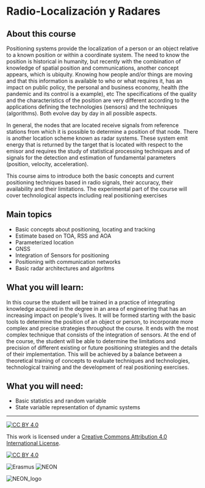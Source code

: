 # Radio-Localización y Radares
## About this course

Positioning systems provide the localization of a person or an object relative to a known position or within a coordinate system. The need to know the position is historical in humanity, but recently with the combination of knowledge of spatial position and communications, another concept appears, which is ubiquity. Knowing how people and/or things are moving and that this information is available to who or what requires it, has an impact on public policy, the personal and business economy, health (the pandemic and its control is a example), etc The specifications of the quality and the characteristics of the position are very different according to the applications defining the technologies (sensors) and the techniques (algorithms). Both evolve day by day in all possible aspects.

In general, the nodes that are located receive signals from reference stations from which it is possible to determine a position of that node. There is another location scheme known as radar systems. These system emit energy that is returned by the target that is located with respect to the emisor and requires the study of statistical processing techniques and of signals for the detection and estimation of fundamental parameters (position, velocity, acceleration). 

This course aims to introduce both the basic concepts and current positioning techniques based in radio signals, their accuracy, their availability and their limitations. The experimental part of the course will cover technological aspects including real positioning exercises 

## Main topics
* Basic concepts about positioning, locating and tracking
* Estimate based on TOA, RSS and AOA
* Parameterized location
* GNSS
* Integration of Sensors for positioning
* Positioning with communication networks 
* Basic radar architectures and algoritms

## What you will learn:
In this course the student will be trained in a practice of integrating knowledge acquired in the degree in an area of engineering that has an increasing impact on people's lives. It will be formed starting with the basic tools to determine the position of an object or person, to incorporate more complex and precise strategies throughout the course. It ends with the most complex technique that consists of the integration of sensors. At the end of the course, the student will be able to determine the limitations and precision of different existing or future positioning strategies and the details of their implementation. This will be achieved by a balance between a theoretical training of concepts to evaluate techniques and technologies, technological training and the development of real positioning exercises. 

## What you will need:
* Basic statistics and random variable
* State variable representation of dynamic systems



***
[![CC BY 4.0][cc-by-shield]][cc-by]

This work is licensed under a
[Creative Commons Attribution 4.0 International License][cc-by].

[![CC BY 4.0][cc-by-image]][cc-by]

[cc-by]: http://creativecommons.org/licenses/by/4.0/
[cc-by-image]: https://i.creativecommons.org/l/by/4.0/88x31.png
[cc-by-shield]: https://img.shields.io/badge/License-CC%20BY%204.0-lightgrey.svg

![Erasmus](https://www.project-neon.eu/wp-content/uploads/2021/01/logo_eu_RX.png)
![NEON](https://www.project-neon.eu/wp-content/uploads/2021/01/cropped-logo_neon_text-800x305.png)

![NEON_logo](https://github.com/neon-iot/radioloc-radar/assets/94380520/85b7efae-5764-4dda-a92c-b511c91d4698)

